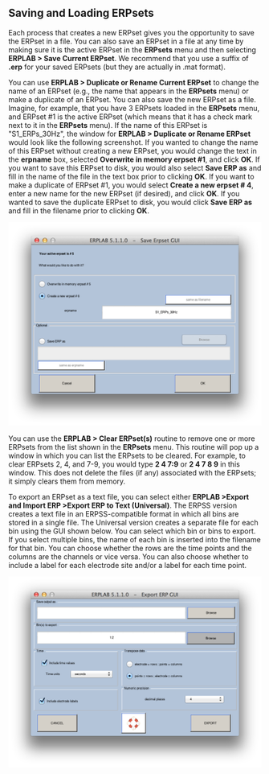 ## Saving and Loading ERPsets
Each process that creates a new ERPset gives you the opportunity to save the ERPset in a file.  You can also save an ERPset in a file at any time by making sure it is the active ERPset in the **ERPsets** menu and then selecting **ERPLAB > Save Current ERPset**.  We recommend that you use a suffix of **.erp** for your saved ERPsets (but they are actually in .mat format).

You can use **ERPLAB > Duplicate or Rename Current ERPset** to change the name of an ERPset (e.g., the name that appears in the **ERPsets** menu) or make a duplicate of an ERPset.  You can also save the new ERPset as a file.  Imagine, for example, that you have 3 ERPsets loaded in the **ERPsets** menu, and ERPset #1 is the active ERPset (which means that it has a check mark next to it in the **ERPsets** menu).  If the name of this ERPset is "S1_ERPs_30Hz", the window for **ERPLAB > Duplicate or Rename ERPset** would look like the following screenshot.  If you wanted to change the name of this ERPset without creating a new ERPset, you would change the text in the **erpname** box, selected **Overwrite in memory erpset #1**, and click **OK**.  If you want to save this ERPset to disk, you would also select **Save ERP as** and fill in the name of the file in the text box prior to clicking **OK**.  If you want to make a duplicate of ERPset #1, you would select **Create a new erpset # 4**, enter a new name for the new ERPset (if desired), and click **OK**.  If you wanted to save the duplicate ERPset to disk, you would click **Save ERP as** and fill in the filename prior to clicking **OK**.

![GUI](./images/Manual/Manual_Saving-and-Loading-ERPsets_1.png)

You can use the **ERPLAB > Clear ERPset(s)** routine to remove one or more ERPsets from the list shown in the **ERPsets** menu.  This routine will pop up a window in which you can list the ERPsets to be cleared.  For example, to clear ERPsets 2, 4, and 7-9, you would type **2 4 7:9** or **2 4 7 8 9** in this window.  This does not delete the files (if any) associated with the ERPsets; it simply clears them from memory.

To export an ERPset as a text file, you can select either **ERPLAB >Export and Import ERP >Export ERP to Text (Universal)**.  The ERPSS version creates a text file in an ERPSS-compatible format in which all bins are stored in a single file.  The Universal version creates a separate file for each bin using the GUI shown below.  You can select which bin or bins to export.  If you select multiple bins, the name of each bin is inserted into the filename for that bin.  You can choose whether the rows are the time points and the columns are the channels or vice versa.  You can also choose whether to include a label for each electrode site and/or a label for each time point.

![GUI](./images/Manual/Manual_Saving-and-Loading-ERPsets_2.png)
